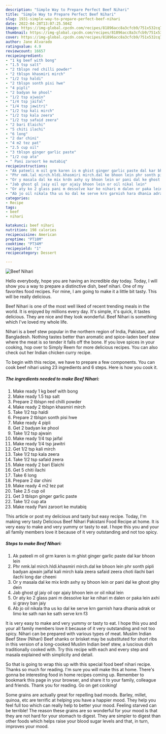 ```yaml
---
description: "Simple Way to Prepare Perfect Beef Nihari"
title: "Simple Way to Prepare Perfect Beef Nihari"
slug: 1931-simple-way-to-prepare-perfect-beef-nihari
date: 2022-04-28T13:07:25.504Z
image: https://img-global.cpcdn.com/recipes/81896acc8a3cfcb9/751x532cq70/beef-nihari-recipe-main-photo.jpg
thumbnail: https://img-global.cpcdn.com/recipes/81896acc8a3cfcb9/751x532cq70/beef-nihari-recipe-main-photo.jpg
cover: https://img-global.cpcdn.com/recipes/81896acc8a3cfcb9/751x532cq70/beef-nihari-recipe-main-photo.jpg
author: Jane Alvarado
ratingvalue: 4.9
reviewcount: 16657
recipeingredient:
- "1 kg beef with bong"
- "1.5 tsp salt"
- "2 tblspn red chilli powder"
- "2 tblspn khasmiri mirch"
- "1/2 tsp haldi"
- "2 tblspn sonth pisi hwe"
- "4 pipli"
- "2 badyan ke phool"
- "1/2 tsp ajwain"
- "1/4 tsp jaifal"
- "1/4 tsp jawitri"
- "1/2 tsp kali mirch"
- "1/2 tsp kala zeera"
- "1/2 tsp safaid zeera"
- "2 bari Elaichi"
- "5 chiti ilachi"
- "6 long"
- "2 dar chini"
- "4 m2 tez pat"
- "2.5 cup oil"
- "3 tblspn ginger garlic paste"
- "1/2 cup ata"
- " Pani zaroort ke mutabiq"
recipeinstructions:
- "Ak pateeli m oil grm karen is m ghist ginger garlic paste dal kar bhoon lein"
- "Phr nmk.lal mirch.hldi.khasmiri mirch.dal ke bhoon lein phr sonth pipli badyan ajwain jaifal kali mirch kala zeera safaid zeera choti ilachi bari ilachi long dar cheeni"
- "Or y masala dal ke mix krdn axhy sy bhoon lein or pani dal ke ghost glny dein"
- "Jab ghost gl jaiy oil opr ajaiy bhoon lein or oil nikal lein"
- "Or aty ko 2 glass pani m dessolve kar ke nihari m dalen or paka lein axhi si gravy ban jaiy"
- "Ab jo oil nikala tha us ko dal ke serve krn garnish hara dhania adrak or limo ke sath nan ke sath serve krn f3"
categories:
- Recipe
tags:
- beef
- nihari

katakunci: beef nihari 
nutrition: 198 calories
recipecuisine: American
preptime: "PT18M"
cooktime: "PT34M"
recipeyield: "1"
recipecategory: Dessert

---
```



![Beef Nihari](https://img-global.cpcdn.com/recipes/81896acc8a3cfcb9/751x532cq70/beef-nihari-recipe-main-photo.jpg)

Hello everybody, hope you are having an incredible day today. Today, I will show you a way to prepare a distinctive dish, beef nihari. One of my favorites food recipes. For mine, I am going to make it a little bit tasty. This will be really delicious.

Beef Nihari is one of the most well liked of recent trending meals in the world. It is enjoyed by millions every day. It's simple, it's quick, it tastes delicious. They are nice and they look wonderful. Beef Nihari is something which I've loved my whole life.

Nihari is a beef stew popular in the northern region of India, Pakistan, and Bangladesh. Nothing tastes better than aromatic and spice-laden beef stew where the meat is so tender it falls off the bone. If you love spices in your cooking, hop over to Simply Reem for more delicious recipes. You can also check out her Indian chicken curry recipe.


To begin with this recipe, we have to prepare a few components. You can cook beef nihari using 23 ingredients and 6 steps. Here is how you cook it.

<!--inarticleads1-->

##### The ingredients needed to make Beef Nihari:

1. Make ready 1 kg beef with bong
1. Make ready 1.5 tsp salt
1. Prepare 2 tblspn red chilli powder
1. Make ready 2 tblspn khasmiri mirch
1. Take 1/2 tsp haldi
1. Prepare 2 tblspn sonth pisi hwe
1. Make ready 4 pipli
1. Get 2 badyan ke phool
1. Take 1/2 tsp ajwain
1. Make ready 1/4 tsp jaifal
1. Make ready 1/4 tsp jawitri
1. Get 1/2 tsp kali mirch
1. Take 1/2 tsp kala zeera
1. Take 1/2 tsp safaid zeera
1. Make ready 2 bari Elaichi
1. Get 5 chiti ilachi
1. Take 6 long
1. Prepare 2 dar chini
1. Make ready 4 m2 tez pat
1. Take 2.5 cup oil
1. Get 3 tblspn ginger garlic paste
1. Take 1/2 cup ata
1. Make ready  Pani zaroort ke mutabiq


This article or post my delicious and tasty but easy recipe. Today, I&#39;m making very tasty Delicious Beef Nihari Pakistani Food Recipe at home. It is very easy to make and very yummy or tasty to eat. I hope this you and your all family members love it because of it very outstanding and not too spicy. 

<!--inarticleads2-->

##### Steps to make Beef Nihari:

1. Ak pateeli m oil grm karen is m ghist ginger garlic paste dal kar bhoon lein
1. Phr nmk.lal mirch.hldi.khasmiri mirch.dal ke bhoon lein phr sonth pipli badyan ajwain jaifal kali mirch kala zeera safaid zeera choti ilachi bari ilachi long dar cheeni
1. Or y masala dal ke mix krdn axhy sy bhoon lein or pani dal ke ghost glny dein
1. Jab ghost gl jaiy oil opr ajaiy bhoon lein or oil nikal lein
1. Or aty ko 2 glass pani m dessolve kar ke nihari m dalen or paka lein axhi si gravy ban jaiy
1. Ab jo oil nikala tha us ko dal ke serve krn garnish hara dhania adrak or limo ke sath nan ke sath serve krn f3


It is very easy to make and very yummy or tasty to eat. I hope this you and your all family members love it because of it very outstanding and not too spicy. Nihari can be prepared with various types of meat. Muslim Indian Beef Stew (Nihari) Beef shanks or brisket may be substituted for short ribs in this version of a long-cooked Muslim Indian beef stew, a luscious dish traditionally cooked with. Try this recipe with each and every step and masala explained with simplicity and detail. 

So that is going to wrap this up with this special food beef nihari recipe. Thanks so much for reading. I'm sure you will make this at home. There's gonna be interesting food in home recipes coming up. Remember to bookmark this page in your browser, and share it to your family, colleague and friends. Thank you for reading. Go on get cooking!

Some grains are actually great for repelling bad moods. Barley, millet, quinoa, etc are terrific at helping you have a happier mood. They help you feel full too which can really help to better your mood. Feeling starved can be terrible! The reason these grains are so wonderful for your mood is that they are not hard for your stomach to digest. They are simpler to digest than other foods which helps raise your blood sugar levels and that, in turn, improves your mood.
